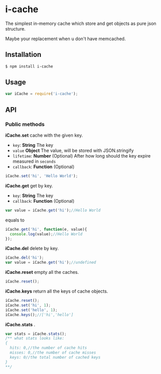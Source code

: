# i-cache

The simplest in-memory cache which store and get objects as pure json structure.

Maybe your replacement when u don't have memcached.

## Installation

```bash
$ npm install i-cache
```

## Usage
```js
var iCache = require('i-cache');
```

## API

### Public methods

**iCache.set** cache with the given key.

* `key`: **String** The key
* `value` **Object** The value, will be stored with JSON.stringify
* `lifetime`: **Number** (Optional) After how long should the key expire measured in `seconds`
* `callback`: **Function** (Optional) 

```js
iCache.set('hi', 'Hello World');
```

**iCache.get** get by key.

* `key`: **String** The key
* `callback`: **Function** (Optional) 

```js
var value = iCache.get('hi');//Hello World
```

equals to

```js
iCache.get('hi', function(e, value){
  console.log(value);//Hello World
});
```

**iCache.del** delete by key.
```js
iCache.del('hi');
var value = iCache.get('hi');//undefined
```

**iCache.reset** empty all the caches.
```js
iCache.reset();
```

**iCache.keys** return all the keys of cache objects.
```js
iCache.reset();
iCache.set('hi', 1);
iCache.set('hello', 1);
iCache.keys();//['hi','hello']
```

**iCache.stats** .
```js
var stats = iCache.stats();
/** what stats looks like:
{
  hits: 0,//the number of cache hits
  misses: 0,//the number of cache misses
  keys: 0//the total number of cached keys 
}
**/
```
